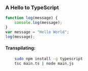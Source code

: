 ### A Hello to TypeScript

```ts
function log(message) {
    console.log(message);
}
var message = "Hello World";
log(message);

```
#### Transpilating:
```sh
    sudo npm install -g typescript
    tsc main.ts | node main.js
```

